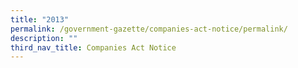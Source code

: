 ```yaml
---
title: "2013"
permalink: /government-gazette/companies-act-notice/permalink/
description: ""
third_nav_title: Companies Act Notice
---
```

